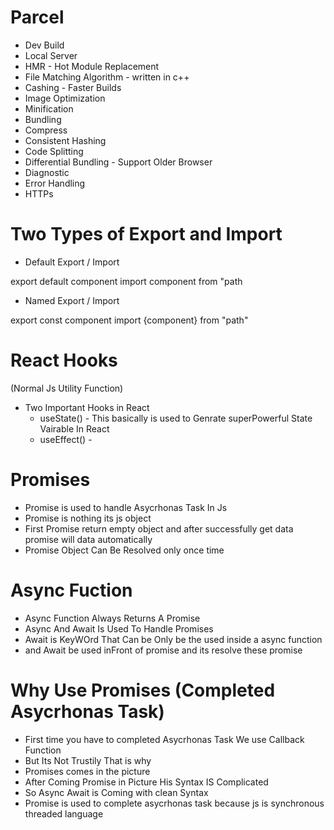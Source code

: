 # Parcel

- Dev Build
- Local Server
- HMR - Hot Module Replacement
- File Matching Algorithm - written in c++
- Cashing - Faster Builds
- Image Optimization
- Minification
- Bundling
- Compress
- Consistent Hashing
- Code Splitting
- Differential Bundling - Support Older Browser
- Diagnostic
- Error Handling
- HTTPs

# Two Types of Export and Import

- Default Export / Import

export default component
import component from "path

- Named Export / Import

export const component
import {component} from "path"

# React Hooks

(Normal Js Utility Function)

- Two Important Hooks in React
  - useState() - This basically is used to Genrate superPowerful State Vairable In React
  - useEffect() -

# Promises

- Promise is used to handle Asycrhonas Task In Js
- Promise is nothing its js object
- First Promise return empty object and after successfully get data promise will data automatically
- Promise Object Can Be Resolved only once time

# Async Fuction

- Async Function Always Returns A Promise
- Async And Await Is Used To Handle Promises
- Await is KeyWOrd That Can be Only be the used inside a async function
- and Await be used inFront of promise and its resolve these promise

# Why Use Promises (Completed Asycrhonas Task)

- First time you have to completed Asycrhonas Task We use Callback Function
- But Its Not Trustily That is why
- Promises comes in the picture
- After Coming Promise in Picture His Syntax IS Complicated
- So Async Await is Coming with clean Syntax
- Promise is used to complete asycrhonas task because js is synchronous threaded language
